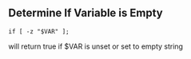 Determine If Variable is Empty
---

`if [ -z "$VAR" ];`

will return true if $VAR is unset or set to empty string
